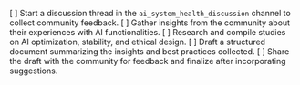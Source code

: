[ ] Start a discussion thread in the `ai_system_health_discussion` channel to collect community feedback.
[ ] Gather insights from the community about their experiences with AI functionalities.
[ ] Research and compile studies on AI optimization, stability, and ethical design.
[ ] Draft a structured document summarizing the insights and best practices collected.
[ ] Share the draft with the community for feedback and finalize after incorporating suggestions.